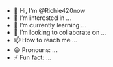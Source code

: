 - 👋 Hi, I’m @Richie420now
- 👀 I’m interested in ...
- 🌱 I’m currently learning ...
- 💞️ I’m looking to collaborate on ...
- 📫 How to reach me ...
- 😄 Pronouns: ...
- ⚡ Fun fact: ...

<!---
Richie420now/Richie420now is a ✨ special ✨ repository because its `README.md` (this file) appears on your GitHub profile.
You can click the Preview link to take a look at your changes.
--->
